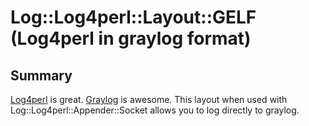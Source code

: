 Log::Log4perl::Layout::GELF (Log4perl in graylog format)
========================================================================

## Summary

[Log4perl]("http://search.cpan.org/~mschilli/Log-Log4perl-1.33/lib/Log/Log4perl.pm")
is great. [Graylog]("http://graylog2.org/") is awesome. This layout when used with 
Log::Log4perl::Appender::Socket allows you to log directly to graylog.

